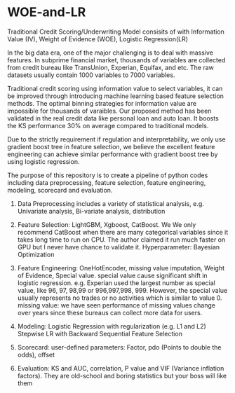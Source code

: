 # WOE-and-LR
Traditional Credit Scoring/Underwriting Model consisits of with Information Value (IV), Weight of Evidence (WOE), Logistic Regression(LR)

In the big data era, one of the major challenging is to deal with massive features. In subprime financial market, thousands of variables are collected from credit bureau like TransUnion, Experian, Equifax, and etc. The raw datasets usually contain 1000 variables to 7000 variables. 

Traditional credit scoring using information value to select variables, it can be improved through introducing machine learning based feature selection methods. The optimal binning strategies for information value are impossible for thousands of varaibles.  Our proposed method has been validated in the real credit data like personal loan and auto loan. It boosts the KS performance 30% on average compared to traditional models. 

Due to the strictly requirement if regulation and interpretability, we only use gradient boost tree in feature selection, we believe the excellent feature engineering can achieve similar performance with gradient boost tree by using logistic regression. 

The purpose of this repository is to create a pipeline of python codes including data preprocessing, feature selection, feature engineering, modeling, scorecard and evaluation. 


1. Data Preprocessing includes a variety of statistical analysis, e.g. Univariate analysis, Bi-variate analysis, distribution 

2. Feature Selection: LightGBM, Xgboost, CatBoost. We 
    We only recommend CatBoost when there are many categorical variables since it takes long time to run on CPU. The author claimed it run much faster on GPU but I never have chance to validate it. Hyperparameter: Bayesian Optimization

3. Feature Engineering: OneHotEncoder, missing value imputation, Weight of Evidence, Special value. 
    special value cause significant shift in logistic regression. e.g. Experian used the largest number as special value, like 96, 97, 98,99 or 996,997,998, 999. However, the special value usually represents no trades or no activities which is similar to value 0.  
    missing value: we have seen performance of missing values change over years since these bureaus can collect more data for users. 
    
4. Modeling: Logistic Regression with regularization (e.g. L1 and L2)
   Stepwise LR with Backward Sequential Feature Selection

5. Scorecard: user-defined parameters: Factor, pdo (Points to double the odds), offset

6. Evaluation: KS and AUC, correlation, P value and VIF (Variance inflation factors). They are old-school and boring statistics but your boss will like them
